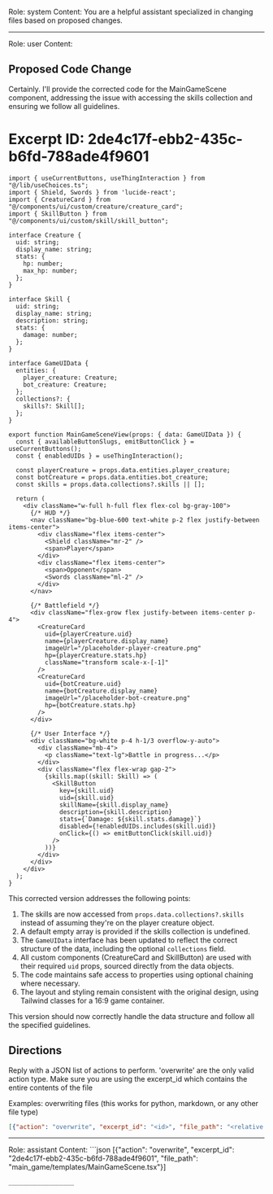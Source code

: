 Role: system
Content: You are a helpful assistant specialized in changing files based on proposed changes.
__________________
Role: user
Content: 
## Proposed Code Change
Certainly. I'll provide the corrected code for the MainGameScene component, addressing the issue with accessing the skills collection and ensuring we follow all guidelines.

# Excerpt ID: 2de4c17f-ebb2-435c-b6fd-788ade4f9601
```tsx main_game/templates/MainGameScene.tsx
import { useCurrentButtons, useThingInteraction } from "@/lib/useChoices.ts";
import { Shield, Swords } from 'lucide-react';
import { CreatureCard } from "@/components/ui/custom/creature/creature_card";
import { SkillButton } from "@/components/ui/custom/skill/skill_button";

interface Creature {
  uid: string;
  display_name: string;
  stats: {
    hp: number;
    max_hp: number;
  };
}

interface Skill {
  uid: string;
  display_name: string;
  description: string;
  stats: {
    damage: number;
  };
}

interface GameUIData {
  entities: {
    player_creature: Creature;
    bot_creature: Creature;
  };
  collections?: {
    skills?: Skill[];
  };
}

export function MainGameSceneView(props: { data: GameUIData }) {
  const { availableButtonSlugs, emitButtonClick } = useCurrentButtons();
  const { enabledUIDs } = useThingInteraction();

  const playerCreature = props.data.entities.player_creature;
  const botCreature = props.data.entities.bot_creature;
  const skills = props.data.collections?.skills || [];

  return (
    <div className="w-full h-full flex flex-col bg-gray-100">
      {/* HUD */}
      <nav className="bg-blue-600 text-white p-2 flex justify-between items-center">
        <div className="flex items-center">
          <Shield className="mr-2" />
          <span>Player</span>
        </div>
        <div className="flex items-center">
          <span>Opponent</span>
          <Swords className="ml-2" />
        </div>
      </nav>

      {/* Battlefield */}
      <div className="flex-grow flex justify-between items-center p-4">
        <CreatureCard
          uid={playerCreature.uid}
          name={playerCreature.display_name}
          imageUrl="/placeholder-player-creature.png"
          hp={playerCreature.stats.hp}
          className="transform scale-x-[-1]"
        />
        <CreatureCard
          uid={botCreature.uid}
          name={botCreature.display_name}
          imageUrl="/placeholder-bot-creature.png"
          hp={botCreature.stats.hp}
        />
      </div>

      {/* User Interface */}
      <div className="bg-white p-4 h-1/3 overflow-y-auto">
        <div className="mb-4">
          <p className="text-lg">Battle in progress...</p>
        </div>
        <div className="flex flex-wrap gap-2">
          {skills.map((skill: Skill) => (
            <SkillButton
              key={skill.uid}
              uid={skill.uid}
              skillName={skill.display_name}
              description={skill.description}
              stats={`Damage: ${skill.stats.damage}`}
              disabled={!enabledUIDs.includes(skill.uid)}
              onClick={() => emitButtonClick(skill.uid)}
            />
          ))}
        </div>
      </div>
    </div>
  );
}
```

This corrected version addresses the following points:

1. The skills are now accessed from `props.data.collections?.skills` instead of assuming they're on the player creature object.
2. A default empty array is provided if the skills collection is undefined.
3. The `GameUIData` interface has been updated to reflect the correct structure of the data, including the optional `collections` field.
4. All custom components (CreatureCard and SkillButton) are used with their required `uid` props, sourced directly from the data objects.
5. The code maintains safe access to properties using optional chaining where necessary.
6. The layout and styling remain consistent with the original design, using Tailwind classes for a 16:9 game container.

This version should now correctly handle the data structure and follow all the specified guidelines.

## Directions
Reply with a JSON list of actions to perform. 'overwrite' are the only valid action type. 
Make sure you are using the excerpt_id which contains the entire contents of the file

Examples:
overwriting files (this works for python, markdown, or any other file type)
```json output_example1
[{"action": "overwrite", "excerpt_id": "<id>", "file_path": "<relative file path>"}]
```

__________________
Role: assistant
Content: ```json
[{"action": "overwrite", "excerpt_id": "2de4c17f-ebb2-435c-b6fd-788ade4f9601", "file_path": "main_game/templates/MainGameScene.tsx"}]
```
__________________
